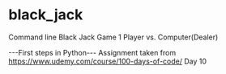# black_jack
Command line Black Jack Game 1 Player vs. Computer(Dealer)

---First steps in Python---
Assignment taken from https://www.udemy.com/course/100-days-of-code/ Day 10
